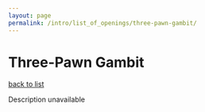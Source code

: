 ```yaml
---
layout: page
permalink: /intro/list_of_openings/three-pawn-gambit/
---
```


# Three-Pawn Gambit

[back to list](../../intro/list_of_openings)

Description unavailable